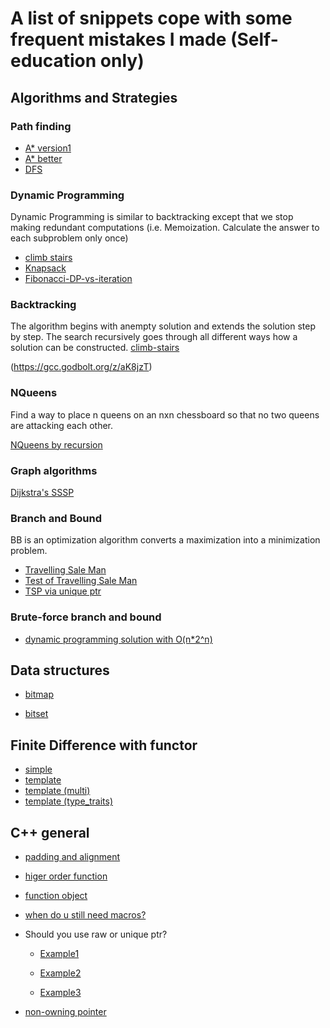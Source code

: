 # A list of snippets cope with some frequent mistakes I made (Self-education only)

## Algorithms and Strategies

###  Path finding

* [A* version1](https://godbolt.org/z/fEffWc)
* [A* better](https://godbolt.org/z/zW3z4q)
* [DFS](https://godbolt.org/z/ev9aKf)

### Dynamic Programming

Dynamic Programming is similar to backtracking except that we stop making redundant computations (i.e. Memoization. Calculate the answer to each subproblem only  once)

* [climb stairs](https://gcc.godbolt.org/z/3orrYE)
* [Knapsack](https://godbolt.org/z/7hWj3d)
* [Fibonacci-DP-vs-iteration](https://gcc.godbolt.org/z/67KPvf)

### Backtracking

The algorithm begins with anempty solution and extends the solution step by step. The search recursively goes through all different ways 
how a solution can be constructed.
[climb-stairs](https://gcc.godbolt.org/z/fdcdzf)

(https://gcc.godbolt.org/z/aK8jzT)

### NQueens

Find a way to place n queens on an nxn chessboard so that no two queens are attacking each other.

[NQueens by recursion](https://gcc.godbolt.org/z/PqP1ro)


### Graph algorithms

[Dijkstra's SSSP](https://gcc.godbolt.org/z/GP9xMa)

### Branch and Bound 

BB is an optimization algorithm converts a maximization into a minimization problem.

* [Travelling Sale Man](https://godbolt.org/z/9h95c4)
* [Test of Travelling Sale Man](https://godbolt.org/z/dq5vq7)
* [TSP via unique ptr](https://godbolt.org/z/nE5anv)

### Brute-force branch and bound

* [dynamic programming solution with O(n*2^n)](https://gcc.godbolt.org/z/hxzx9h)

## Data structures

* [bitmap](https://gcc.godbolt.org/z/Pbfqzq)

* [bitset]( https://gcc.godbolt.org/z/5Mv8zo)

## Finite Difference with functor

* [simple](https://gcc.godbolt.org/z/E9WEbv)
* [template](https://gcc.godbolt.org/z/dx9KvE)
* [template (multi)](https://gcc.godbolt.org/z/4a18EP)
* [template (type_traits)](https://gcc.godbolt.org/z/xPTKj6)

## C++ general

* [padding and alignment](https://gcc.godbolt.org/z/ndscGM)
* [higer order function](https://godbolt.org/z/KKTeTT)
* [function object](https://godbolt.org/z/P65rEv)
* [when do u still need macros?](https://godbolt.org/z/M4Kaf3)
* Should you use raw or unique ptr?

  * [Example1](https://godbolt.org/z/qfo6dj)

  * [Example2](https://godbolt.org/z/fGWz9a)

  * [Example3](https://godbolt.org/z/Pqshfj)

* [non-owning pointer](https://godbolt.org/z/95s4Kq)
